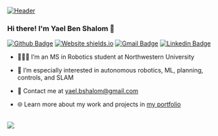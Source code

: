 [![Header](https://github.com/YaelBenShalom/GenerativeMethods/blob/master/images/header.jpg)](https://yaelbenshalom.github.io/)

### Hi there! I'm Yael Ben Shalom 👋

<!--
**YaelBenShalom/YaelBenShalom** is a ✨ _special_ ✨ repository because its `README.md` (this file) appears on your GitHub profile.

Here are some ideas to get you started:

- 🔭  I’m currently working on ...
- 🌱  I’m currently learning ...
- 👯  I’m looking to collaborate on ...
- 🤔  I’m looking for help with ...
- 💬  Ask me about ...
- 📫  How to reach me: ...
- 😄  Pronouns: ...
- ⚡  Fun fact: ...
-->

<!-- [![Github visitors](https://visitor-badge.glitch.me/badge?page_id=YaelBenShalom.visitor-badge)](https://github.com/YaelBenShalom) -->
<!-- [![GitHub followers](https://img.shields.io/github/followers/Naereen.svg?style=social&label=Follow&maxAge=2592000)](https://github.com/YaelBenShalom?tab=followers) -->
[![Github Badge](https://img.shields.io/badge/-Github-000?style=flat-square&logo=Github&logoColor=white&link=https://github.com/YaelBenShalom)](https://github.com/YaelBenShalom)
[![Website shields.io](https://img.shields.io/website-up-down-green-red/http/shields.io.svg)](https://yaelbenshalom.github.io/)
[![Gmail Badge](https://img.shields.io/badge/-Gmail-c14438?style=flat-square&logo=Gmail&logoColor=white&link=mailto:yael.bshalom@gmail.com)](mailto:yael.bshalom@gmail.com)
[![Linkedin Badge](https://img.shields.io/badge/-LinkedIn-blue?style=flat-square&logo=Linkedin&logoColor=white&link=https://www.linkedin.com/in/yael-ben-shalom-21521410a/)](https://www.linkedin.com/in/yael-ben-shalom-21521410a/)


- 👩🏻‍🎓   I’m an MS in Robotics student at Northwestern University

- 🔭   I’m especially interested in autonomous robotics, ML, planning, controls, and SLAM

- 📩   Contact me at yael.bshalom@gmail.com

- 🌐   Learn more about my work and projects in <a href="https://yaelbenshalom.github.io/" target="_blank">my portfolio</a>

<br> 

<img src="https://github-readme-stats.vercel.app/api?username=YaelBenShalom&count_private=true&show_icons=true&theme=algolia">
<!-- <img src="https://github-readme-stats.vercel.app/api/top-langs/?username=YaelBenShalom&theme=algolia&layout=compact"> -->
